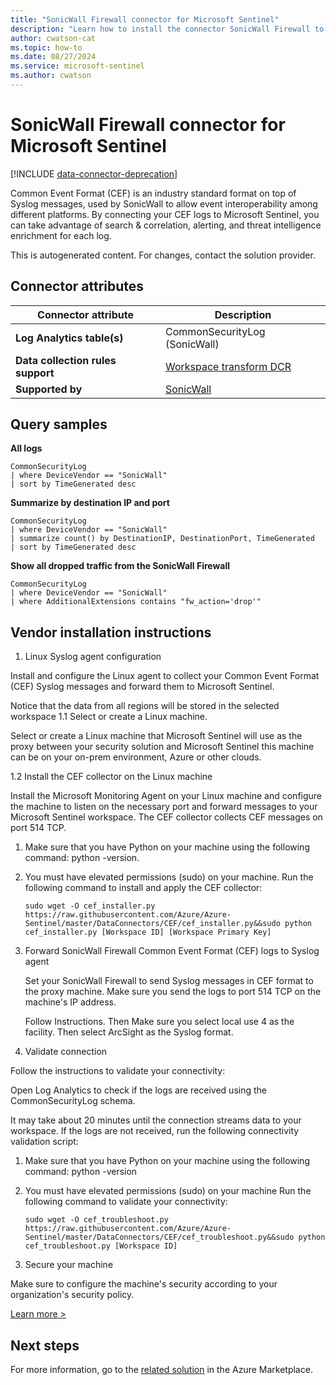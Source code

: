 ```yaml
---
title: "SonicWall Firewall connector for Microsoft Sentinel"
description: "Learn how to install the connector SonicWall Firewall to connect your data source to Microsoft Sentinel."
author: cwatson-cat
ms.topic: how-to
ms.date: 08/27/2024
ms.service: microsoft-sentinel
ms.author: cwatson
---
```


# SonicWall Firewall connector for Microsoft Sentinel

[!INCLUDE [data-connector-deprecation](../includes/data-connector-deprecation.md)]

Common Event Format (CEF) is an industry standard format on top of Syslog messages, used by SonicWall to allow event interoperability among different platforms. By connecting your CEF logs to Microsoft Sentinel, you can take advantage of search & correlation, alerting, and threat intelligence enrichment for each log.

This is autogenerated content. For changes, contact the solution provider.


## Connector attributes

| Connector attribute | Description |
| --- | --- |
| **Log Analytics table(s)** | CommonSecurityLog (SonicWall)<br/> |
| **Data collection rules support** | [Workspace transform DCR](/azure/azure-monitor/logs/tutorial-workspace-transformations-portal) |
| **Supported by** | [SonicWall](https://www.sonicwall.com/support/) |

## Query samples

**All logs**
   ```kusto
CommonSecurityLog
   | where DeviceVendor == "SonicWall"
   | sort by TimeGenerated desc
   ```

**Summarize by destination IP and port**
   ```kusto
CommonSecurityLog
   | where DeviceVendor == "SonicWall"
   | summarize count() by DestinationIP, DestinationPort, TimeGenerated
   | sort by TimeGenerated desc
   ```

**Show all dropped traffic from the SonicWall Firewall**
   ```kusto
CommonSecurityLog
   | where DeviceVendor == "SonicWall"
   | where AdditionalExtensions contains "fw_action='drop'"
   ```



## Vendor installation instructions

1. Linux Syslog agent configuration

Install and configure the Linux agent to collect your Common Event Format (CEF) Syslog messages and forward them to Microsoft Sentinel.

Notice that the data from all regions will be stored in the selected workspace
1.1 Select or create a Linux machine.

Select or create a Linux machine that Microsoft Sentinel will use as the proxy between your security solution and Microsoft Sentinel this machine can be on your on-prem environment, Azure or other clouds.

1.2 Install the CEF collector on the Linux machine

Install the Microsoft Monitoring Agent on your Linux machine and configure the machine to listen on the necessary port and forward messages to your Microsoft Sentinel workspace. The CEF collector collects CEF messages on port 514 TCP.

1. Make sure that you have Python on your machine using the following command: python -version.
2. You must have elevated permissions (sudo) on your machine.
   Run the following command to install and apply the CEF collector:

   `sudo wget -O cef_installer.py https://raw.githubusercontent.com/Azure/Azure-Sentinel/master/DataConnectors/CEF/cef_installer.py&&sudo python cef_installer.py [Workspace ID] [Workspace Primary Key]`

2. Forward SonicWall Firewall Common Event Format (CEF) logs to Syslog agent

   Set your SonicWall Firewall to send Syslog messages in CEF format to the proxy machine. Make sure you send the logs to port 514 TCP on the machine's IP address.

    Follow Instructions. Then Make sure you select local use 4 as the facility. Then select ArcSight as the Syslog format.

3. Validate connection

Follow the instructions to validate your connectivity:

Open Log Analytics to check if the logs are received using the CommonSecurityLog schema.

It may take about 20 minutes until the connection streams data to your workspace.
If the logs are not received, run the following connectivity validation script:

1. Make sure that you have Python on your machine using the following command: python -version
2. You must have elevated permissions (sudo) on your machine
   Run the following command to validate your connectivity:

   `sudo wget -O cef_troubleshoot.py https://raw.githubusercontent.com/Azure/Azure-Sentinel/master/DataConnectors/CEF/cef_troubleshoot.py&&sudo python cef_troubleshoot.py [Workspace ID]`

4. Secure your machine 

Make sure to configure the machine's security according to your organization's security policy.


[Learn more >](https://aka.ms/SecureCEF)



## Next steps

For more information, go to the [related solution](https://azuremarketplace.microsoft.com/en-us/marketplace/apps/sonicwall-inc.sonicwall-networksecurity-azure-sentinal?tab=Overview) in the Azure Marketplace.
